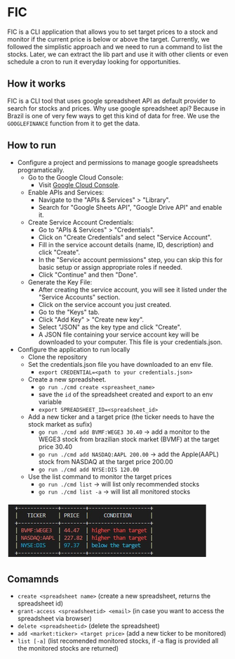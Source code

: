 # FIC

FIC is a CLI application that allows you to set target prices to a stock and monitor if the current price is below or above the target. Currently, we followed the simplistic approach and we need to run a command to list the stocks. Later, we can extract the lib part and use it with other clients or even schedule a cron to run it everyday looking for opportunities.

## How it works

FIC is a CLI tool that uses google spreadsheet API as default provider to search for stocks and prices. Why use google spreadsheet api? Because in Brazil is one of very few ways to get this kind of data for free. We use the `GOOGLEFINANCE` function from it to get the data.

## How to run

- Configure a project and permissions to manage google spreadsheets programatically.
  - Go to the Google Cloud Console:
    - Visit [Google Cloud Console](https://console.cloud.google.com/).
  - Enable APIs and Services:
    - Navigate to the "APIs & Services" > "Library".
    - Search for "Google Sheets API", "Google Drive API" and enable it.
  - Create Service Account Credentials:
    - Go to "APIs & Services" > "Credentials".
    - Click on "Create Credentials" and select "Service Account".
    - Fill in the service account details (name, ID, description) and click "Create".
    - In the "Service account permissions" step, you can skip this for basic setup or assign appropriate roles if needed.
    - Click "Continue" and then "Done".
  - Generate the Key File:
    - After creating the service account, you will see it listed under the "Service Accounts" section.
    - Click on the service account you just created.
    - Go to the "Keys" tab.
    - Click "Add Key" > "Create new key".
    - Select "JSON" as the key type and click "Create".
    - A JSON file containing your service account key will be downloaded to your computer. This file is your credentials.json.
- Configure the application to run locally
  - Clone the repository
  - Set the credentials.json file you have downloaded to an env file.
    - `export CREDENTIAL=<path to your credentials.json>`
  - Create a new spreadsheet.
    - `go run ./cmd create <spreasheet_name>`
    - save the `id` of the spreadsheet created and export to an env variable
    - `export SPREADSHEET_ID=<spreadsheet_id>`
  - Add a new ticker and a target price (the ticker needs to have the stock market as sufix)
    - `go run ./cmd add BVMF:WEGE3 30.40`   -> add a monitor to the WEGE3 stock from brazilian stock market (BVMF) at the target price 30.40
    - `go run ./cmd add NASDAQ:AAPL 200.00`  -> add the Apple(AAPL) stock from NASDAQ at the target price 200.00
    - `go run ./cmd add NYSE:DIS 120.00`
  - Use the list command to monitor the target prices
    - `go run ./cmd list` -> will list only recommended stocks
    - `go run ./cmd list -a` -> will list all monitored stocks

![screenshot](docs/images/list-screenshot.jpg)

## Comamnds

- `create <spreadsheet name>`            (create a new spreadsheet, returns the spreadsheet id)
- `grant-access <spreadsheetid> <email>` (in case you want to access the spreadsheet via browser)
- `delete <spreadsheetid>`               (delete the spreadsheet)
- `add <market:ticker> <target price>`   (add a new ticker to be monitored)
- `list [-a]`                            (list recomended monitored stocks, if -a flag is provided all the monitored stocks are returned)
